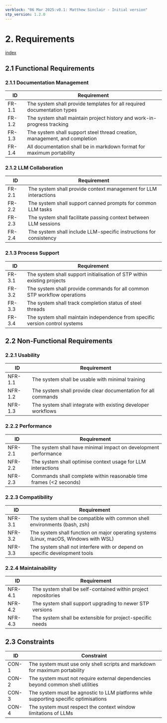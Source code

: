 ```yaml
---
verblock: "06 Mar 2025:v0.1: Matthew Sinclair - Initial version"
stp_version: 1.2.0
---
```

# 2. Requirements

[index](<./technical_product_design.md>)

## 2.1 Functional Requirements

### 2.1.1 Documentation Management

| ID     | Requirement                                                                |
|--------|----------------------------------------------------------------------------|
| FR-1.1 | The system shall provide templates for all required documentation types    |
| FR-1.2 | The system shall maintain project history and work-in-progress tracking    |
| FR-1.3 | The system shall support steel thread creation, management, and completion |
| FR-1.4 | All documentation shall be in markdown format for maximum portability      |

### 2.1.2 LLM Collaboration

| ID     | Requirement                                                        |
|--------|--------------------------------------------------------------------|
| FR-2.1 | The system shall provide context management for LLM interactions   |
| FR-2.2 | The system shall support canned prompts for common LLM tasks       |
| FR-2.3 | The system shall facilitate passing context between LLM sessions   |
| FR-2.4 | The system shall include LLM-specific instructions for consistency |

### 2.1.3 Process Support

| ID     | Requirement                                                                  |
|--------|------------------------------------------------------------------------------|
| FR-3.1 | The system shall support initialisation of STP within existing projects      |
| FR-3.2 | The system shall provide commands for all common STP workflow operations     |
| FR-3.3 | The system shall track completion status of steel threads                    |
| FR-3.4 | The system shall maintain independence from specific version control systems |

## 2.2 Non-Functional Requirements

### 2.2.1 Usability

| ID      | Requirement                                                   |
|---------|---------------------------------------------------------------|
| NFR-1.1 | The system shall be usable with minimal training              |
| NFR-1.2 | The system shall provide clear documentation for all commands |
| NFR-1.3 | The system shall integrate with existing developer workflows  |

### 2.2.2 Performance

| ID      | Requirement                                                        |
|---------|--------------------------------------------------------------------|
| NFR-2.1 | The system shall have minimal impact on development performance    |
| NFR-2.2 | The system shall optimise context usage for LLM interactions       |
| NFR-2.3 | Commands shall complete within reasonable time frames (<2 seconds) |

### 2.2.3 Compatibility

| ID      | Requirement                                                                           |
|---------|---------------------------------------------------------------------------------------|
| NFR-3.1 | The system shall be compatible with common shell environments (bash, zsh)             |
| NFR-3.2 | The system shall function on major operating systems (Linux, macOS, Windows with WSL) |
| NFR-3.3 | The system shall not interfere with or depend on specific development tools           |

### 2.2.4 Maintainability

| ID      | Requirement                                                    |
|---------|----------------------------------------------------------------|
| NFR-4.1 | The system shall be self-contained within project repositories |
| NFR-4.2 | The system shall support upgrading to newer STP versions       |
| NFR-4.3 | The system shall be extensible for project-specific needs      |

## 2.3 Constraints

| ID    | Constraint                                                                           |
|-------|--------------------------------------------------------------------------------------|
| CON-1 | The system must use only shell scripts and markdown for maximum portability          |
| CON-2 | The system must not require external dependencies beyond common shell utilities      |
| CON-3 | The system must be agnostic to LLM platforms while supporting specific optimisations |
| CON-4 | The system must respect the context window limitations of LLMs                       |
